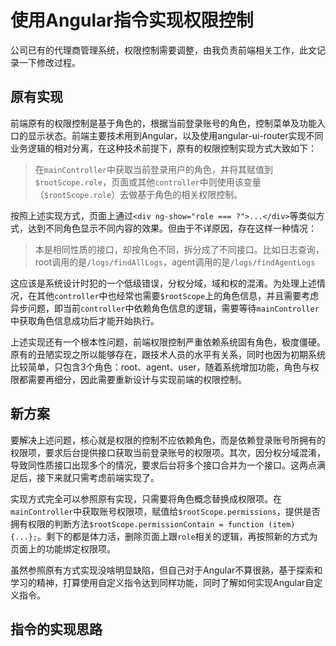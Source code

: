 # 使用Angular指令实现权限控制
公司已有的代理商管理系统，权限控制需要调整，由我负责前端相关工作，此文记录一下修改过程。  

## 原有实现
前端原有的权限控制是基于角色的，根据当前登录账号的角色，控制菜单及功能入口的显示状态。前端主要技术用到Angular，以及使用angular-ui-router实现不同业务逻辑的相对分离，在这种技术前提下，原有的权限控制实现方式大致如下：

> 在`mainController`中获取当前登录用户的角色，并将其赋值到`$rootScope.role`，页面或其他`controller`中则使用该变量（`$rootScope.role`）去做基于角色的相关权限控制。  

按照上述实现方式，页面上通过`<div ng-show="role === ?">...</div>`等类似方式，达到不同角色显示不同内容的效果。但由于不详原因，存在这样一种情况：  

> 本是相同性质的接口，却按角色不同，拆分成了不同接口。比如日志查询，root调用的是`/logs/findAllLogs`，agent调用的是`/logs/findAgentLogs`  

这应该是系统设计时犯的一个低级错误，分权分域，域和权的混淆。为处理上述情况，在其他`controller`中也经常也需要`$rootScope`上的角色信息，并且需要考虑异步问题，即当前`controller`中依赖角色信息的逻辑，需要等待`mainController`中获取角色信息成功后才能开始执行。  

上述实现还有一个根本性问题，前端权限控制严重依赖系统固有角色，极度僵硬。原有的丑陋实现之所以能够存在，跟技术人员的水平有关系，同时也因为初期系统比较简单，只包含3个角色：root、agent、user，随着系统增加功能，角色与权限都需要再细分，因此需要重新设计与实现前端的权限控制。  

## 新方案
要解决上述问题，核心就是权限的控制不应依赖角色，而是依赖登录账号所拥有的权限项，要求后台提供接口获取当前登录账号的权限项。其次，因分权分域混淆，导致同性质接口出现多个的情况，要求后台将多个接口合并为一个接口。这两点满足后，接下来就只需考虑前端实现了。  

实现方式完全可以参照原有实现，只需要将角色概念替换成权限项。在`mainController`中获取账号权限项，赋值给`$rootScope.permissions`，提供是否拥有权限的判断方法`$rootScope.permissionContain = function (item) {...};`。剩下的都是体力活，删除页面上跟`role`相关的逻辑，再按照新的方式为页面上的功能绑定权限项。  

虽然参照原有方式实现没啥明显缺陷，但自己对于Angular不算很熟，基于探索和学习的精神，打算使用自定义指令达到同样功能，同时了解如何实现Angular自定义指令。

## 指令的实现思路
